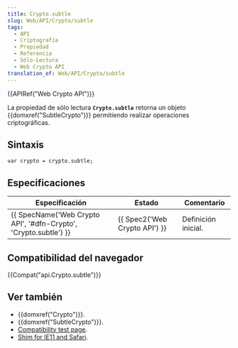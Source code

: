 ```yaml
---
title: Crypto.subtle
slug: Web/API/Crypto/subtle
tags:
  - API
  - Criptografía
  - Propiedad
  - Referencia
  - Sólo-Lectura
  - Web Crypto API
translation_of: Web/API/Crypto/subtle
---
```


{{APIRef("Web Crypto API")}}

La propiedad de sólo lectura **`Crypto.subtle`** retorna un objeto {{domxref("SubtleCrypto")}} permitiendo realizar operaciones criptográficas.

## Sintaxis

```
var crypto = crypto.subtle;
```

## Especificaciones

| Especificación                                                                       | Estado                                   | Comentario          |
| ------------------------------------------------------------------------------------ | ---------------------------------------- | ------------------- |
| {{ SpecName('Web Crypto API', '#dfn-Crypto', 'Crypto.subtle') }} | {{ Spec2('Web Crypto API') }} | Definición inicial. |

## Compatibilidad del navegador

{{Compat("api.Crypto.subtle")}}

## Ver también

- {{domxref("Crypto")}}.
- {{domxref("SubtleCrypto")}}.
- [Compatibility test page](https://vibornoff.github.io/webcrypto-examples/index.html).
- [Shim for IE11 and Safari](https://github.com/vibornoff/webcrypto-shim).

